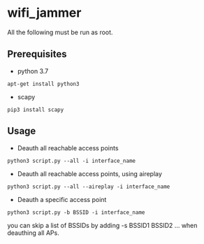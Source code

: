 # wifi_jammer

All the following must be run as root.

## Prerequisites

* python 3.7

```
apt-get install python3
```

* scapy

```
pip3 install scapy
```

## Usage

* Deauth all reachable access points

```
python3 script.py --all -i interface_name
```

* Deauth all reachable access points, using aireplay

```
python3 script.py --all --aireplay -i interface_name
```

* Deauth a specific access point
```
python3 script.py -b BSSID -i interface_name
```

you can skip a list of BSSIDs by adding -s BSSID1 BSSID2 ... when deauthing all APs.
